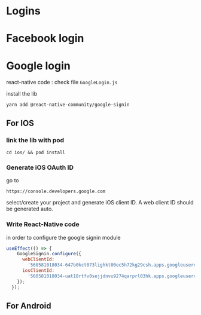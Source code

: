 Logins
===

Facebook login
===


Google login
===

react-native code : check file `GoogleLogin.js`

install the lib

    yarn add @react-native-community/google-signin

## For IOS

### link the lib with pod

    cd ios/ && pod install

### Generate iOS OAuth ID  

go to 

    https://console.developers.google.com

select/create your project and generate iOS client ID. A web client ID should be generated auto.

### Write React-Native code

in order to configure the google signin module

```js
useEffect(() => {
    GoogleSignin.configure({
      webClientId:
        '560581018034-647b0kct073lighkt00ec5h72kg29csh.apps.googleusercontent.com',
      iosClientId:
        '560581018034-uat18rtfv0sejjdnvu9274qarprl03hk.apps.googleusercontent.com',
    });
  });
```

## For Android